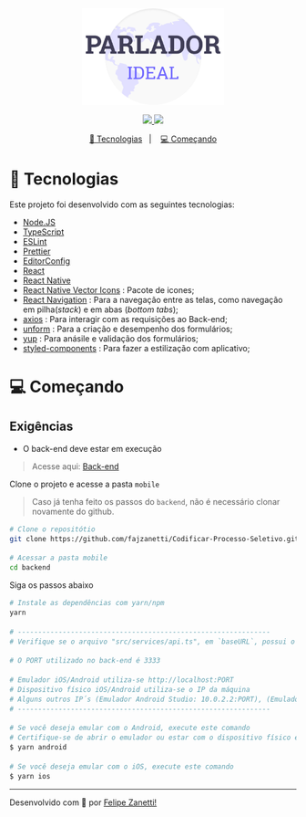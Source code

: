 <div align="center">
    <img alt="Get Repos" title="Get Repos" src="../.github/logo.png" width='250px'/>
</div>
<p align="center">
    <a href="https://github.com/fajzanetti">
        <img src="https://img.shields.io/badge/GitHub-fajzanetti-6c63ff?logo=GitHub"/>
    </a>
    <a href="https://www.linkedin.com/in/felipezanetti/">
        <img src="https://img.shields.io/badge/Linkedin-felipezanetti-6c63ff?logo=linkedin"/>
    </a>
</p>
<p align="center">
  <a href="#-Sobre-o-desafio">🚀 Tecnologias</a>&nbsp;&nbsp;&nbsp;|&nbsp;&nbsp;&nbsp;
  <a href="#-Começando">💻 Começando</a>
</p>

# 🚀 Tecnologias

Este projeto foi desenvolvido com as seguintes tecnologias:

* [Node.JS](https://nodejs.org/en/)
* [TypeScript](https://www.typescriptlang.org/)
* [ESLint](https://eslint.org/)
* [Prettier](https://prettier.io/)
* [EditorConfig](https://editorconfig.org/)
* [React](https://pt-br.reactjs.org/)
* [React Native](https://reactnative.dev/)
* [React Native Vector Icons](https://github.com/oblador/react-native-vector-icons) : Pacote de icones;
* [React Navigation](https://reactnavigation.org/) : Para a navegação entre as telas, como navegação em pilha(*stack*) e em abas (*bottom tabs*);
* [axios](https://github.com/axios/axios#readme) : Para interagir com as requisições ao Back-end;
* [unform](https://unform.dev/) : Para a criação e desempenho dos formulários;
* [yup](https://github.com/jquense/yup#readme) : Para anásile e validação dos formulários;
* [styled-components](https://styled-components.com/) : Para fazer a estilização com aplicativo;

# 💻 Começando

## Exigências

* O back-end deve estar em execução
> Acesse aqui: [Back-end](https://github.com/fajzanetti/Codificar-Processo-Seletivo/tree/master/backEnd#readme)

Clone o projeto e acesse a pasta `mobile`

> Caso já tenha feito os passos do `backend`, não é necessário clonar novamente do github.

```sh
# Clone o repositótio
git clone https://github.com/fajzanetti/Codificar-Processo-Seletivo.git

# Acessar a pasta mobile
cd backend
```

Siga os passos abaixo

```sh
# Instale as dependências com yarn/npm
yarn

# --------------------------------------------------------------
# Verifique se o arquivo "src/services/api.ts", em `baseURL`, possui o IP do back-end

# O PORT utilizado no back-end é 3333

# Emulador iOS/Android utiliza-se http://localhost:PORT
# Dispositivo físico iOS/Android utiliza-se o IP da máquina
# Alguns outros IP´s (Emulador Android Studio: 10.0.2.2:PORT), (Emulador Genymotion: 10.0.3.2:PORT)
# --------------------------------------------------------------

# Se você deseja emular com o Android, execute este comando
# Certifique-se de abrir o emulador ou estar com o dispositivo físico em modo depuração
$ yarn android

# Se você deseja emular com o iOS, execute este comando
$ yarn ios
```

---

Desenvolvido com 💜 por [Felipe Zanetti!](https://www.linkedin.com/in/felipezanetti/)
